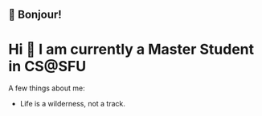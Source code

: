 ## 🍺 Bonjour!
# Hi 👏 I am currently a Master Student in CS@SFU
A few things about me:
- Life is a wilderness, not a track. 

